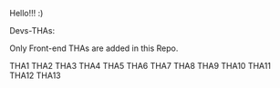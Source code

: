 Hello!!! :)

Devs-THAs:

Only Front-end THAs are added in this Repo.

THA1
THA2
THA3
THA4
THA5
THA6
THA7
THA8
THA9
THA10
THA11
THA12
THA13

